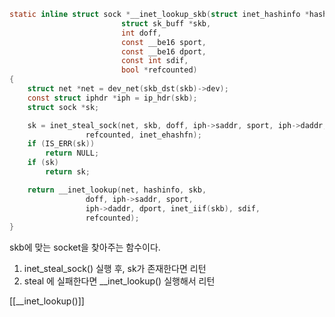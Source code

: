 ```c
static inline struct sock *__inet_lookup_skb(struct inet_hashinfo *hashinfo,
					     struct sk_buff *skb,
					     int doff,
					     const __be16 sport,
					     const __be16 dport,
					     const int sdif,
					     bool *refcounted)
{
	struct net *net = dev_net(skb_dst(skb)->dev);
	const struct iphdr *iph = ip_hdr(skb);
	struct sock *sk;

	sk = inet_steal_sock(net, skb, doff, iph->saddr, sport, iph->daddr, dport,
			     refcounted, inet_ehashfn);
	if (IS_ERR(sk))
		return NULL;
	if (sk)
		return sk;

	return __inet_lookup(net, hashinfo, skb,
			     doff, iph->saddr, sport,
			     iph->daddr, dport, inet_iif(skb), sdif,
			     refcounted);
}
```

skb에 맞는 socket을 찾아주는 함수이다. 
1. inet_steal_sock() 실행 후, sk가 존재한다면 리턴
2. steal 에 실패한다면 \_\_inet_lookup() 실행해서 리턴

[[\_\_inet_lookup()]]


